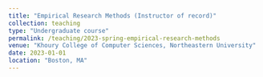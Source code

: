```yaml
---
title: "Empirical Research Methods (Instructor of record)"
collection: teaching
type: "Undergraduate course"
permalink: /teaching/2023-spring-empirical-research-methods
venue: "Khoury College of Computer Sciences, Northeastern University"
date: 2023-01-01
location: "Boston, MA"
---
```

